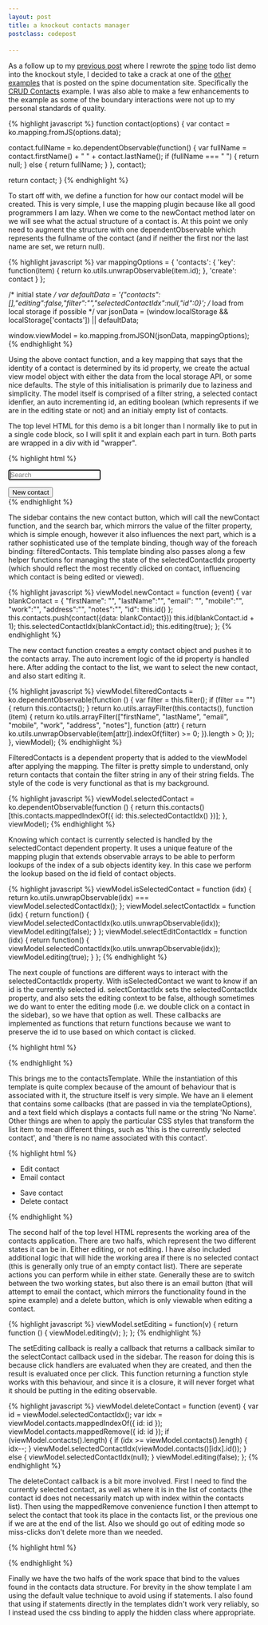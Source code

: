 ```yaml
---
layout: post
title: a knockout contacts manager
postclass: codepost

---
```


As a follow up to my [previous post](/2011/06/19/a-knockout-todo-list.html)
where I rewrote the [spine](http://maccman.github.com/spine/) todo list demo
into the knockout style, I decided to take a crack at one of the [other
examples](http://maccman.github.com/spine/#h-examples) that is posted on the
spine documentation site. Specifically the [CRUD
Contacts](http://maccman.github.com/spine.contacts/) example.  I was also able
to make a few enhancements to the example as some of the boundary interactions
were not up to my personal standards of quality.

{% highlight javascript %}
function contact(options) {
  var contact = ko.mapping.fromJS(options.data);

  contact.fullName = ko.dependentObservable(function() {
    var fullName = contact.firstName() + " " + contact.lastName();
    if (fullName === " ") {
      return null;
    } else {
      return fullName;
    }
  }, contact);

  return contact;
}
{% endhighlight %}

To start off with, we define a function for how our contact model will be
created. This is very simple, I use the mapping plugin because like all good
programmers I am lazy. When we come to the newContact method later on we will
see what the actual structure of a contact is. At this point we only need to
augment the structure with one dependentObservable which represents the fullname
of the contact (and if neither the first nor the last name are set, we return
null).

<div class=clearfix></div>

{% highlight javascript %}
var mappingOptions = {
  'contacts': {
    'key': function(item) {
      return ko.utils.unwrapObservable(item.id);
    },
    'create': contact
  }
};

/* initial state */
var defaultData = '{"contacts":[],"editing":false,"filter":"","selectedContactIdx":null,"id":0}';
/* load from local storage if possible */
var jsonData = (window.localStorage && localStorage['contacts']) || defaultData;

window.viewModel = ko.mapping.fromJSON(jsonData, mappingOptions);
{% endhighlight %}

Using the above contact function, and a key mapping that says that the identity
of a contact is determined by its id property, we create the actual view model
object with either the data from the local storage API, or some nice defaults.
The style of this initialisation is primarily due to laziness and simplicity.
The model itself is comprised of a filter string, a selected contact idenfier,
an auto incrementing id, an editing boolean (which represents if we are in the
editing state or not) and an initialy empty list of contacts.

<div class=clearfix></div>

The top level HTML for this demo is a bit longer than I normally like to put in
a single code block, so I will split it and explain each part in turn. Both
parts are wrapped in a div with id "wrapper".

{% highlight html %}
<div id="sidebar">
  <div class="search">
    <input data-bind="value: filter, valueUpdate: 'keyup'" type="search" placeholder="Search" results="0" incremental="true" autofocus>
  </div>

  <ul class="items"
    data-bind="template: {
      name: 'contactsTemplate',
      foreach: filteredContacts,
      templateOptions: {
        selectContact: selectContactIdx,
        selectEdit: selectEditContactIdx,
        selectedContact: isSelectedContact
      }
    }"></ul>

  <footer>
    <button data-bind="click: newContact">New contact</button>
  </footer>
</div>

<div class="vdivide"></div>
{% endhighlight %}

The sidebar contains the new contact button, which will call the newContact
function, and the search bar, which mirrors the value of the filter property,
which is simple enough, however it also influences the next part, which is a
rather sophisticated use of the template binding, though way of the foreach
binding: filteredContacts. This template binding also passes along a few helper
functions for managing the state of the selectedContactIdx property (which
should reflect the most recently clicked on contact, influencing which contact
is being edited or viewed).

<div class=clearfix></div>

{% highlight javascript %}
viewModel.newContact = function (event) {
  var blankContact = {
    "firstName": "",
    "lastName":"",
    "email": "",
    "mobile":"",
    "work":"",
    "address":"",
    "notes":"",
    "id": this.id()
  };
  this.contacts.push(contact({data: blankContact}))
  this.id(blankContact.id + 1);
  this.selectedContactIdx(blankContact.id);
  this.editing(true);
};
{% endhighlight %}

The new contact function creates a empty contact object and pushes it to the
contacts array. The auto increment logic of the id property is handled here.
After adding the contact to the list, we want to select the new contact, and
also start editing it.

<div class=clearfix></div>

{% highlight javascript %}
viewModel.filteredContacts = ko.dependentObservable(function () {
  var filter = this.filter();
  if (filter == "") {
    return this.contacts();
  }
  return ko.utils.arrayFilter(this.contacts(), function (item) {
    return ko.utils.arrayFilter(["firstName", "lastName", "email", "mobile", "work", "address", "notes"], function (attr) {
      return ko.utils.unwrapObservable(item[attr]).indexOf(filter) >= 0;
    }).length > 0;
  });
}, viewModel);
{% endhighlight %}

FilteredContacts is a dependent property that is added to the viewModel after
applying the mapping. The filter is pretty simple to understand, only return
contacts that contain the filter string in any of their string fields. The style
of the code is very functional as that is my background.

<div class=clearfix></div>

{% highlight javascript %}
viewModel.selectedContact = ko.dependentObservable(function () {
  return this.contacts()[this.contacts.mappedIndexOf({ id: this.selectedContactIdx() })];
}, viewModel);
{% endhighlight %}

Knowing which contact is currently selected is handled by the selectedContact
dependent property. It uses a unique feature of the mapping plugin that extends
observable arrays to be able to perform lookups of the index of a sub objects
identity key. In this case we perform the lookup based on the id field of
contact objects.

<div class=clearfix></div>

{% highlight javascript %}
viewModel.isSelectedContact = function (idx) {
  return ko.utils.unwrapObservable(idx) === viewModel.selectedContactIdx();
};
viewModel.selectContactIdx = function (idx) {
  return function() {
    viewModel.selectedContactIdx(ko.utils.unwrapObservable(idx));
    viewModel.editing(false);
  }
};
viewModel.selectEditContactIdx = function (idx) {
  return function() {
    viewModel.selectedContactIdx(ko.utils.unwrapObservable(idx));
    viewModel.editing(true);
  }
};
{% endhighlight %}

The next couple of functions are different ways to interact with the
selectedContactIdx property. With isSelectedContact we want to know if an id is
the currently selected id. selectContactIdx sets the selectedContactIdx
property, and also sets the editing context to be false, although sometimes we
do want to enter the editing mode (i.e. we double click on a contact in the
sidebar), so we have that option as well. These callbacks are implemented as
functions that return functions because we want to preserve the id to use based
on which contact is clicked.

<div class=clearfix></div>

{% highlight html %}
<script type="text/html" id="contactsTemplate">
  <li class="item" data-bind="click: $item.selectContact(id()),
    event: { dblclick: $item.selectEdit(id()) },
    css: { current: $item.selectedContact(id()) }">
    <img src="/images/missing.png" />
    <span class="name" data-bind="text: (fullName() || 'No Name'), css: { empty: !fullName() }"></span>
    <span class="cta">&gt;</span>
  </li>
</script>
{% endhighlight %}

This brings me to the contactsTemplate. While the instantiation of this template
is quite complex because of the amount of behaviour that is associated with it,
the structure itself is very simple. We have an li element that contains some
callbacks (that are passed in via the templateOptions), and a text field which
displays a contacts full name or the string 'No Name'. Other things are when to
apply the particular CSS styles that transform the list item to mean different
things, such as 'this is the currently selected contact', and 'there is no name
associated with this contact'.

<div class=clearfix></div>

{% highlight html %}
<div id="contacts" data-bind="css: { editing: editing, hidden: !selectedContact() }">
  <div class="show">
    <ul class="options">
      <li class="optEdit" data-bind="click: setEditing(true)">Edit contact</li>
      <li class="optEmail" data-bind="click: emailContact">Email contact</li>
    </ul>
    <div class="content"
      data-bind="template: { name: 'contactTemplate', data: selectedContact }"></div>
  </div>

  <div class="edit">
    <ul class="options">
      <li class="optSave default" data-bind="click: setEditing(false)">Save contact</li>
      <li class="optDestroy" data-bind="click: deleteContact">Delete contact</li>
    </ul>
    <div class="content"
      data-bind="template: { name: 'editContactTemplate', data: selectedContact }"></div>
  </div>
</div>
{% endhighlight %}

The second half of the top level HTML represents the working area of the
contacts application. There are two halfs, which represent the two different
states it can be in. Either editing, or not editing. I have also included
additional logic that will hide the working area if there is no selected contact
(this is generally only true of an empty contact list). There are seperate
actions you can perform while in either state. Generally these are to switch
between the two working states, but also there is an email button (that will
attempt to email the contact, which mirrors the functionality found in the spine
example) and a delete button, which is only viewable when editing a contact.

<div class=clearfix></div>

{% highlight javascript %}
viewModel.setEditing = function(v) {
  return function () {
    viewModel.editing(v);
  };
};
{% endhighlight %}

The setEditing callback is really a callback that returns a callback similar to
the selectContact callback used in the sidebar. The reason for doing this is
because click handlers are evaluated when they are created, and then the result
is evaluated once per click. This function returning a function style works with
this behaviour, and since it is a closure, it will never forget what it should
be putting in the editing observable.

<div class=clearfix></div>

{% highlight javascript %}
viewModel.deleteContact = function (event) {
  var id = viewModel.selectedContactIdx();
  var idx = viewModel.contacts.mappedIndexOf({ id: id });
  viewModel.contacts.mappedRemove({ id: id });
  if (viewModel.contacts().length) {
    if (idx >= viewModel.contacts().length) {
      idx--;
    }
    viewModel.selectedContactIdx(viewModel.contacts()[idx].id());
  } else {
    viewModel.selectedContactIdx(null);
  }
  viewModel.editing(false);
};
{% endhighlight %}

The deleteContact callback is a bit more involved. First I need to find the
currently selected contact, as well as where it is in the list of contacts (the
contact id does not necessarily match up with index within the contacts list).
Then using the mappedRemove convenience function I then attempt to select the
contact that took its place in the contacts list, or the previous one if we are
at the end of the list. Also we should go out of editing mode so miss-clicks
don't delete more than we needed.

<div class=clearfix></div>

{% highlight html %}
<script type="text/html" id="contactTemplate">
  <label>
    <span>Name</span>
    <div data-bind="text: (fullName() || 'No Name'), css: {empty: !fullName() }"></div>
  </label>

  <label>
    <span>Email</span>
    <div data-bind="text: (email() || 'Blank'), css: { empty: !email() }"></div>
  </label>

  <label data-bind="css: { hidden: !mobile() }">
    <span>Mobile number</span>
    ${mobile}
  </label>

  <label data-bind="css: { hidden: !work() }">
    <span>Work number</span>
    ${work}
  </label>

  <label data-bind="css: { hidden: !address() }">
    <span>Address</span>
    <pre>${address}</pre>
  </label>

  <label>
    <span>Notes</span>
    <div data-bind="css: { empty: !notes() }, text: (notes() || 'Blank')"></div>
  </label>
</script>

<script type="text/html" id="editContactTemplate">
  <label>
    <span>First name</span>
    <input type="text" name="first_name" data-bind="value: first_name" autofocus>
  </label>

  <label>
    <span>Last name</span>
    <input type="text" name="last_name" data-bind="value: last_name">
  </label>

  <label>
    <span>Email</span>
    <input type="text" name="email" data-bind="value: email">
  </label>

  <label>
    <span>Mobile number</span>
    <input type="text" name="mobile" data-bind="value: mobile">
  </label>

  <label>
    <span>Work number</span>
    <input type="text" name="work" data-bind="value: work">
  </label>

  <label>
    <span>Address</span>
    <textarea name="address" data-bind="value: address"></textarea>
  </label>

  <label>
    <span>Notes</span>
    <textarea name="notes" data-bind="value: notes"></textarea>
  </label>
</script>
{% endhighlight %}

Finally we have the two halfs of the work space that bind to the values found in
the contacts data structure. For brevity in the show template I am using the
default value technique to avoid using if statements. I also found that using if
statements directly in the templates didn't work very reliably, so I instead
used the css binding to apply the hidden class where appropriate.

<div class=clearfix></div>


